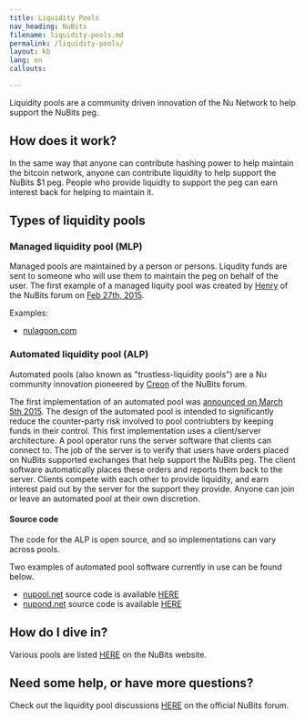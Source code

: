 ```yaml
---
title: Liquidity Pools
nav_heading: NuBits
filename: liquidity-pools.md
permalink: /liquidity-pools/
layout: kb
lang: en
callouts:

---
```


Liquidity pools are a community driven innovation of the Nu Network to help support the NuBits peg.

## How does it work?

In the same way that anyone can contribute hashing power to help maintain the bitcoin network, anyone can contribute liquidity to help support the NuBits $1 peg. People who provide liquidty to support the peg can earn interest back for helping to maintain it.

## Types of liquidity pools

### Managed liquidity pool (MLP)

Managed pools are maintained by a person or persons. Liqudity funds are sent to someone who will use them to maintain the peg on behalf of the user. The first example of a managed liquity pool was created by [Henry](https://discuss.nubits.com/users/henry) of the NuBits forum on [Feb 27th, 2015](https://discuss.nubits.com/t/passed-motion-to-create-the-first-liquidity-pool-the-nu-lagoon/1616).

Examples:

 * [nulagoon.com](http://nulagoon.com/)

### Automated liquidity pool (ALP)

Automated pools (also known as "trustless-liquidity pools") are a Nu community innovation pioneered by [Creon](https://discuss.nubits.com/users/creon) of the NuBits forum.  


The first implementation of an automated pool was [announced on March 5th 2015](https://discuss.nubits.com/t/trust-less-liquidity-pool/1686). The design of the automated pool is intended to significantly reduce the counter-party risk involved to pool contriubters by keeping funds in their control. This first implementation uses a client/server architecture. A pool operator runs the server software that clients can connect to. The job of the server is to verify that users have orders placed on NuBits supported exchanges that help support the NuBits peg. The client software automatically places these orders and reports them back to the server. Clients compete with each other to provide liquidity, and earn interest paid out by the server for the support they provide. Anyone can join or leave an automated pool at their own discretion. 

#### Source code

The code for the ALP is open source, and so implementations can vary across pools.

Two examples of automated pool software currently in use can be found below.

 * [nupool.net](http://nupool.net) source code is available [HERE](https://github.com/inuitwallet/nu-pool)
 * [nupond.net](http://nupond.net) source code is available [HERE](https://github.com/Nagalim/nu-pool)

## How do I dive in?

Various pools are listed [HERE](https://nubits.com/liquidity-pools) on the NuBits website.

## Need some help, or have more questions?

Check out the liquidity pool discussions [HERE](https://discuss.nubits.com/c/liquidity-pools) on the official NuBits forum.

